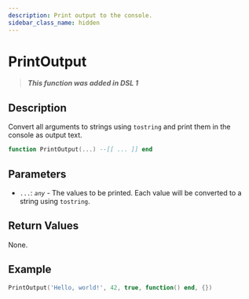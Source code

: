 ```yaml
---
description: Print output to the console.
sidebar_class_name: hidden
---
```


# PrintOutput

> **_This function was added in DSL 1_**

## Description

Convert all arguments to strings using `tostring` and print them in the console as output text.

```lua
function PrintOutput(...) --[[ ... ]] end
```

## Parameters

- `...`: _`any`_ - The values to be printed. Each value will be converted to a string using `tostring`.

## Return Values

None.

## Example

```lua
PrintOutput('Hello, world!', 42, true, function() end, {})
```
